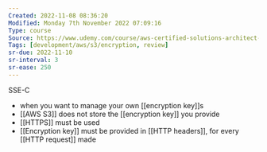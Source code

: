 ```yaml
---
Created: 2022-11-08 08:36:20
Modified: Monday 7th November 2022 07:09:16
Type: course
Source: https://www.udemy.com/course/aws-certified-solutions-architect-associate-saa-c01/?xref=E0Aed11STH4LPUQvCz0GJFABTmM=
Tags: [development/aws/s3/encryption, review]
sr-due: 2022-11-10
sr-interval: 3
sr-ease: 250
---
```


SSE-C

- when you want to manage your own [[encryption key]]s
- [[AWS S3]] does not store the [[encryption key]] you provide
- [[HTTPS]] must be used
- [[Encryption key]] must be provided in [[HTTP headers]], for every [[HTTP request]] made